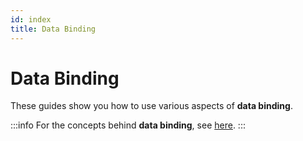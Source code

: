 ```yaml
---
id: index
title: Data Binding
---
```



# Data Binding

These guides show you how to use various aspects of **data binding**.

:::info
For the concepts behind **data binding**, see [here](../../basics/data/data-binding).
:::